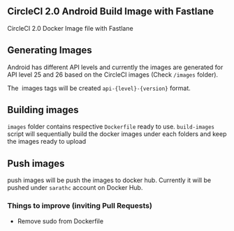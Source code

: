 ## CircleCI 2.0 Android Build Image with Fastlane
CircleCI 2.0 Docker Image file with Fastlane


## Generating Images
Android has different API levels and currently the images are generated for API level 25 and 26 based on the CircleCI images (Check `/images` folder). 

The  images tags will be created `api-{level}-{version}` format.

## Building images
`images` folder contains respective `Dockerfile` ready to use. `build-images` script will sequentially build the docker images under each folders and keep the images ready to upload

## Push images
push images will be push the images to docker hub. Currently it will be pushed under `sarathc` account on Docker Hub.

### Things to improve (inviting Pull Requests)
- Remove sudo from Dockerfile
